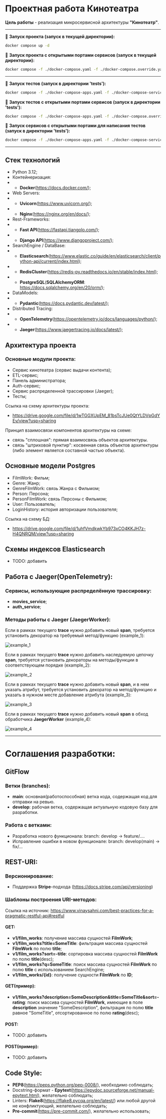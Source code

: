 # Проектная работа Кинотеатра

**Цель работы** - реализация микросервисной архитектуры **"Кинотеатр"**.

* * *

🔹 **Запуск проекта (запуск в текущей директории):**
```sh
docker compose up -d
```
🔹 **Запуск проекта с открытыми портами сервисов (запуск в текущей директории):**
```sh
docker compose -f ./docker-compose.yaml -f ./docker-compose.override.yaml up -d
```

* * *

🔹 **Запуск тестов (запуск в директории 'tests'):**
```sh
docker compose -f ./docker-compose-apps.yaml -f ./docker-compose-services.yaml -f ./docker-compose-tests.yaml up -d
```
🔹 **Запуск тестов с открытыми портами сервисов (запуск в директории 'tests'):**
```sh
docker compose -f ./docker-compose-apps.yaml -f ./docker-compose.override.yaml -f ./docker-compose-services.yaml -f ./docker-compose-tests.yaml up -d
```
🔹 **Запуск сервисов с открытыми портами для написания тестов (запуск в директории 'tests'):**
```sh
docker compose -f ./docker-compose-apps.yaml -f ./docker-compose-services.yaml -f ./docker-compose.override.yaml up -d
```

* * *

## Стек технологий
- Python 3.12;
- Контейнеризация:
- - **Docker**(https://docs.docker.com/);
- Web Servers:
- - **Uvicorn**(https://www.uvicorn.org/);
- - **Nginx**(https://nginx.org/en/docs/);
- Rest-Frameworks:
- - **Fast API**(https://fastapi.tiangolo.com/);
- - **Django API**(https://www.djangoproject.com/);
- SearchEngine / DataBase:
- - **Elasticsearch**(https://www.elastic.co/guide/en/elasticsearch/client/python-api/current/index.html);
- - **RedisCluster**(https://redis-py.readthedocs.io/en/stable/index.html);
- - **PostgreSQL**(**SQLAlchemyORM**: https://docs.sqlalchemy.org/en/20/orm/);
- DataModels:
- - **Pydantic**(https://docs.pydantic.dev/latest/);
- Distributed Tracing:
- - **OpenTelemetry**(https://opentelemetry.io/docs/languages/python/);
- - **Jaeger**(https://www.jaegertracing.io/docs/latest/);

## Архитектура проекта
### Основные модули проекта:
- Сервис кинотеатра (сервис выдачи контента);
- ETL-сервис;
- Панель администратора;
- Auth-сервис;
- Сервис распределенной трассировки (Jaeger);
- Тесты;

Ссылка на схему архитектуры проекта:
- https://drive.google.com/file/d/1wTGGXUpEM_81bsTcJUe0QtYLDVpGdYEv/view?usp=sharing

Принцип взаимосвязи компонентов архитектуры на схеме:
- связь "сплошная": прямая взаимосвязь объектов архитектуры.
- связь "штриховой пунктир": косвенная связь объектов архитектуры (либо элемент является составной частью объекта).

## Основные модели Postgres
- FilmWork: Фильм;
- Genre: Жанр;
- GenreFilmWork: связь Жанра с Фильмом;
- Person: Персона;
- PersonFilmWork: связь Персоны с Фильмом;
- User: Пользователь;
- LoginHistory: история авторизации пользователя;

Ссылка на схему БД:
- https://drive.google.com/file/d/1uhfVmdkwkYb973xCO4KKJH7z-H4QNRQM/view?usp=sharing

## Схемы индексов Elasticsearch
- TODO: добавить

## Работа с Jaeger(OpenTelemetry):
### Сервисы, использующие распределённую трассировку:
- **movies_service**;
- **auth_service**;

### Методы работы с Jaeger (JaegerWorker):
Если в рамках текущего **trace** нужно добавить новый **span**, требуется установить декоратор
на требуемый метод/функцию (example_1):

![example_1](docs/jaeger/example_1.png)


Если в рамках текущего **trace** нужно добавить наследуемую цепочку **span**, требуется установить декораторы
на методы/функции в соответствующем порядке (example_2):

![example_2](docs/jaeger/example_2.png)


Если в рамках текущего **trace** нужно добавить новый **span**, и в нем указать атрибут, требуется установить декоратор
на метод/функцию и указать в нужном месте добавление атрибута (example_3):

![example_3](docs/jaeger/example_3.png)


Если в рамках текущего **trace** нужно добавить новый **span** в обход обработчика **JaegerWorker** (example_4):

![example_4](docs/jaeger/example_4.png)

* * *

# Соглашения разработки:
## GitFlow
### Ветки (branches):
- **main**: основная(работоспособная) ветка кода, содержащая код для отправки на ревью.
- **develop**: рабочая ветка, содержащая актуальную кодовую базу для разработки.

### Работа с ветками:
- Разработка нового функционала: branch: develop -> feature/....
- Исправление ошибки в новом функционале: branch: develop(main) -> fix/...

## REST-URI:
### Версионирование:
- Поддержка **Stripe**-подхода (https://docs.stripe.com/api/versioning)

### Шаблоны построения URI-методов:
Ссылка на источник: https://www.vinaysahni.com/best-practices-for-a-pragmatic-restful-api#restful
#### GET:
- **v1/film_works**: получение массива сущностей **FilmWork**;
- **v1/film_works?title=SomeTitle**: фильтрация массива сущностей **FilmWork** по полю **title**;
- **v1/film_works?sort=-title**: сортировка массива сущностей **FilmWork** по полю **title**(desc);
- **v1/film_works?q=SomeTitle**: поиск массива сущностей **FilmWork** по полю **title** с использованием SearchEngine;
- **v1/film_works/{id}**: получение сущности **FilmWork** по **ID**;

#### GET(пример):
- **v1/film_works?description=SomeDescription&title=SomeTitle&sort=-rating**: поиск массива сущностей **FilmWork**,
имеющие в поле **description** значение "SomeDescription", фильтрация по полю **title** равное "SomeTitle",
отсортированное по полю **rating**(desc);

#### POST:
- TODO: добавить

#### POST(пример):
- TODO: добавить

## Code Style:
- **PEP8**(https://peps.python.org/pep-0008/), необходимо соблюдать;
- Docstring-формат - **Epytext**(https://epydoc.sourceforge.net/manual-epytext.html), желательно соблюдать;
- Linters: **Flake8**(https://flake8.pycqa.org/en/latest/) или любой другой не конфликтующий, желательно соблюдать;
- **Pre-commit**(https://pre-commit.com/), желательно использовать;
